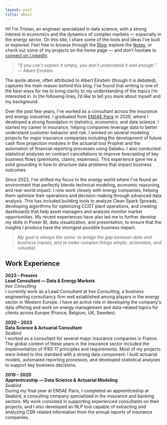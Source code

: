 ```yaml
---
layout: post
title: About
---
```


Hi! I'm Tristan, an engineer specialized in data science, with a strong interest in economics and the dynamics of complex markets — especially in the energy sector. On this site, I share some of the tools and ideas I’ve built or explored. Feel free to browse through the [Blog](/blog), explore the [Notes](/notes), or check out some of my projects on the home page — and don’t hesitate to [connect on LinkedIn](https://www.linkedin.com/in/tristan-beucher/).

> *"If you can't explain it simply, you don't understand it well enough."*  
> — Albert Einstein

The quote above, often attributed to Albert Einstein (though it is debated), captures the main reason behind this blog. I’ve found that writing is one of the best ways for me to bring clarity to my understanding of the topics I’m interested in. In the following lines, I’d like to tell you more about myself and my background.

Over the past few years, I’ve worked as a consultant across the insurance and energy industries. I graduated from [ENSAE Paris](https://www.ensae.fr/) in 2020, where I developed a strong foundation in statistics, economics, and data science. I started my career in insurance, helping companies leverage data to better understand customer behavior and risk. I worked on several modeling projects for major insurance companies including the development of future cash flow projection modules in the actuarial tool Prophet and the automation of financial reporting processes using Dataiku. I also conducted statistical analyses on contract cancellations to improve forecasting of key business flows (premiums, claims, expenses). This experience gave me a solid grounding in how to structure data problems that impact business outcomes.

Since 2022, I’ve shifted my focus to the energy world where I've found an environment that perfectly blends technical modeling, economic reasoning, and real-world impact. I now work closely with energy companies, helping them optimize their operations and decision-making through advanced data analysis. This has included building tools to analyze Clean Spark Spreads, developing algorithms for optimizing CCGT plant operations, and creating dashboards that help asset managers and analysts monitor market opportunities. My recent experiences have also led me to further develop my skills in Power BI, data visualization, and presentation, to ensure that the insights I produce have the strongest possible business impact.

> *My goal is always the same: to bridge the gap between data and business impact, and to make complex things simple, actionable, and valuable.*  


## Work Experience

**2023 – Present**  
**Lead Consultant — Data & Energy Markets**  
*Irex Consulting*  
I currently work as a Lead Consultant at Irex Consulting, a business engineering consultancy firm well established among players in the energy sector in Western Europe. I have an active role in developing the company's data offering and work on energy management and data-related topics for clients across Europe (France, Belgium, UK, Sweden).

**2020 – 2023**  
**Data Science & Actuarial Consultant**  
*Seabird*  
I worked as a consultant for several major insurance companies in France. The global context of these years in the insurance sector included the implementation of IFRS 17 principles and requirements. Most of my projects were linked to this standard with a strong data component: I built actuarial models, automated reporting processes, and developed statistical analyses to support key business decisions.

**2019 – 2020**  
**Apprenticeship — Data Science & Actuarial Modeling**  
*Seabird*  
During my final year at ENSAE Paris, I completed an apprenticeship at Seabird, a consulting company specialized in the insurance and banking sectors. My work consisted in supporting experienced consultants on their projects, and I also developed an NLP tool capable of extracting and analyzing CSR-related information from the annual reports of insurance companies.








